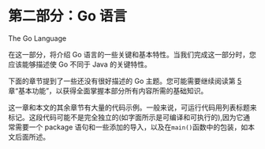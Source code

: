 # 第二部分：Go 语言

The Go Language

在这一部分，将介绍 Go 语言的一些关键和基本特性。当我们完成这一部分时，您应该能够描述使 Go 不同于 Java 的关键特性。

下面的章节提到了一些还没有很好描述的 Go 主题。您可能需要继续阅读第 [5](05.html) 章“基本功能”，以获得全面掌握本部分所有内容所需的基础知识。

这一章和本文的其余章节有大量的代码示例。一般来说，可运行代码用列表标题来标记。这段代码可能不是完全独立的(如字面所示是可编译和可执行的),因为它通常需要一个 package 语句和一些添加的导入，以及在`main()`函数中的包装，如本文后面所述。